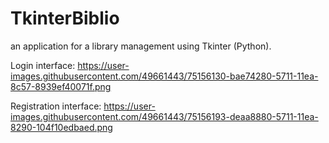 # TkinterBiblio
an application for a library management using Tkinter (Python).

Login interface:
https://user-images.githubusercontent.com/49661443/75156130-bae74280-5711-11ea-8c57-8939ef40071f.png

Registration interface:
https://user-images.githubusercontent.com/49661443/75156193-deaa8880-5711-11ea-8290-104f10edbaed.png
